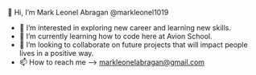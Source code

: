  👋 Hi, I’m Mark Leonel Abragan @markleonel1019
- 👀 I’m interested in exploring new career and learning new skills.
- 🌱 I’m currently learning how to code here at Avion School.   
- 💞️ I’m looking to collaborate on future projects that will impact people lives in a positive way. 
- 📫 How to reach me --> markleonelabragan@gmail.com
